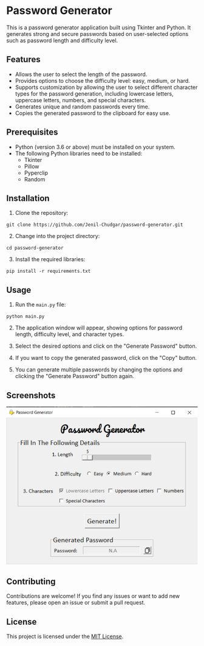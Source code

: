 # Password Generator

This is a password generator application built using Tkinter and Python. It generates strong and secure passwords based on user-selected options such as password length and difficulty level.

## Features

- Allows the user to select the length of the password.
- Provides options to choose the difficulty level: easy, medium, or hard.
- Supports customization by allowing the user to select different character types for the password generation, including lowercase letters, uppercase letters, numbers, and special characters.
- Generates unique and random passwords every time.
- Copies the generated password to the clipboard for easy use.

## Prerequisites

- Python (version 3.6 or above) must be installed on your system.
- The following Python libraries need to be installed:
  - Tkinter
  - Pillow
  - Pyperclip
  - Random

## Installation

1. Clone the repository:

```
git clone https://github.com/Jenil-Chudgar/password-generator.git
```

2. Change into the project directory:

```
cd password-generator
```

3. Install the required libraries:

```
pip install -r requirements.txt
```

## Usage

1. Run the `main.py` file:

```
python main.py
```

2. The application window will appear, showing options for password length, difficulty level, and character types.

3. Select the desired options and click on the "Generate Password" button.

4. If you want to copy the generated password, click on the "Copy" button.

5. You can generate multiple passwords by changing the options and clicking the "Generate Password" button again.

## Screenshots

![Password Generator](Screenshot.png)

## Contributing

Contributions are welcome! If you find any issues or want to add new features, please open an issue or submit a pull request.

## License

This project is licensed under the [MIT License](LICENSE).
